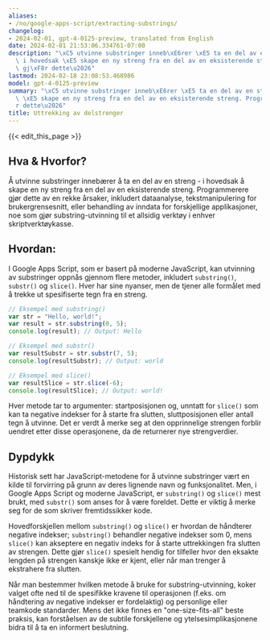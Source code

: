 ```yaml
---
aliases:
- /no/google-apps-script/extracting-substrings/
changelog:
- 2024-02-01, gpt-4-0125-preview, translated from English
date: 2024-02-01 21:53:06.334761-07:00
description: "\xC5 utvinne substringer inneb\xE6rer \xE5 ta en del av en streng -\
  \ i hovedsak \xE5 skape en ny streng fra en del av en eksisterende streng. Programmerere\
  \ gj\xF8r dette\u2026"
lastmod: 2024-02-18 23:08:53.468986
model: gpt-4-0125-preview
summary: "\xC5 utvinne substringer inneb\xE6rer \xE5 ta en del av en streng - i hovedsak\
  \ \xE5 skape en ny streng fra en del av en eksisterende streng. Programmerere gj\xF8\
  r dette\u2026"
title: Uttrekking av delstrenger
---
```


{{< edit_this_page >}}

## Hva & Hvorfor?

Å utvinne substringer innebærer å ta en del av en streng - i hovedsak å skape en ny streng fra en del av en eksisterende streng. Programmerere gjør dette av en rekke årsaker, inkludert dataanalyse, tekstmanipulering for brukergrensesnitt, eller behandling av inndata for forskjellige applikasjoner, noe som gjør substring-utvinning til et allsidig verktøy i enhver skriptverktøykasse.

## Hvordan:

I Google Apps Script, som er basert på moderne JavaScript, kan utvinning av substringer oppnås gjennom flere metoder, inkludert `substring()`, `substr()` og `slice()`. Hver har sine nyanser, men de tjener alle formålet med å trekke ut spesifiserte tegn fra en streng.

```javascript
// Eksempel med substring()
var str = "Hello, world!";
var result = str.substring(0, 5);
console.log(result); // Output: Hello

// Eksempel med substr()
var resultSubstr = str.substr(7, 5);
console.log(resultSubstr); // Output: world

// Eksempel med slice()
var resultSlice = str.slice(-6);
console.log(resultSlice); // Output: world!
```

Hver metode tar to argumenter: startposisjonen og, unntatt for `slice()` som kan ta negative indekser for å starte fra slutten, sluttposisjonen eller antall tegn å utvinne. Det er verdt å merke seg at den opprinnelige strengen forblir uendret etter disse operasjonene, da de returnerer nye strengverdier.

## Dypdykk

Historisk sett har JavaScript-metodene for å utvinne substringer vært en kilde til forvirring på grunn av deres lignende navn og funksjonalitet. Men, i Google Apps Script og moderne JavaScript, er `substring()` og `slice()` mest brukt, med `substr()` som anses for å være foreldet. Dette er viktig å merke seg for de som skriver fremtidssikker kode.

Hovedforskjellen mellom `substring()` og `slice()` er hvordan de håndterer negative indekser; `substring()` behandler negative indekser som 0, mens `slice()` kan akseptere en negativ indeks for å starte uttrekkingen fra slutten av strengen. Dette gjør `slice()` spesielt hendig for tilfeller hvor den eksakte lengden på strengen kanskje ikke er kjent, eller når man trenger å ekstrahere fra slutten.

Når man bestemmer hvilken metode å bruke for substring-utvinning, koker valget ofte ned til de spesifikke kravene til operasjonen (f.eks. om håndtering av negative indekser er fordelaktig) og personlige eller teamkode standarder. Mens det ikke finnes en "one-size-fits-all" beste praksis, kan forståelsen av de subtile forskjellene og ytelsesimplikasjonene bidra til å ta en informert beslutning.
